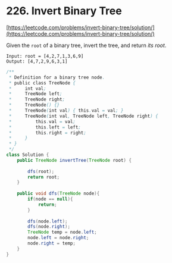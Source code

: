 # 226. Invert Binary Tree

[https://leetcode.com/problems/invert-binary-tree/solution/](https://leetcode.com/problems/invert-binary-tree/solution/)  
  
 Given the `root` of a binary tree, invert the tree, and return _its root_.

```text
Input: root = [4,2,7,1,3,6,9]
Output: [4,7,2,9,6,3,1]
```

```java
/**
 * Definition for a binary tree node.
 * public class TreeNode {
 *     int val;
 *     TreeNode left;
 *     TreeNode right;
 *     TreeNode() {}
 *     TreeNode(int val) { this.val = val; }
 *     TreeNode(int val, TreeNode left, TreeNode right) {
 *         this.val = val;
 *         this.left = left;
 *         this.right = right;
 *     }
 * }
 */
class Solution {
    public TreeNode invertTree(TreeNode root) {
        
        dfs(root);
        return root;
    }
    
    public void dfs(TreeNode node){
        if(node == null){
            return;
        }
        
        dfs(node.left);
        dfs(node.right);
        TreeNode temp = node.left;
        node.left = node.right;
        node.right = temp;
    }
}
```

